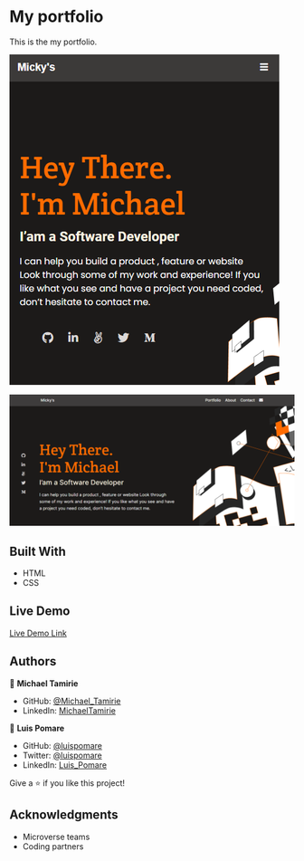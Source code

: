# My portfolio 

This is the my portfolio. 

![screenshot](./screenshot.PNG)

![screenshot](./screenshot_desktop.PNG)

## Built With

- HTML
- CSS

## Live Demo

[Live Demo Link](https://micky373.github.io/My_portfolio/)

## Authors

👤 **Michael Tamirie**

- GitHub: [@Michael_Tamirie](https://github.com/Micky373)
- LinkedIn: [MichaelTamirie](https://www.linkedin.com/in/michael-tamirie-288a331ab)

👤 **Luis Pomare**

- GitHub: [@luispomare](https://github.com/luis-pomare)
- Twitter: [@luispomare](https://twitter.com/LuisPomare1)
- LinkedIn: [Luis_Pomare](https://linkedin.com/in/linkedinhandle)

Give a ⭐️ if you like this project!

## Acknowledgments

- Microverse teams
- Coding partners

